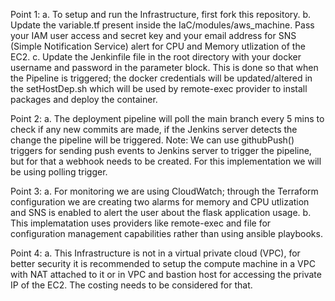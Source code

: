 Point 1: 
a. To setup and run the Infrastructure, first fork this repository.
b. Update the variable.tf present inside the IaC/modules/aws_machine. Pass your IAM user access and secret key and your email address for SNS (Simple Notification Service) alert for CPU and Memory utlization of the EC2.
c. Update the Jenkinfile file in the root directory with your docker username and password in the parameter block. This is done so that when the Pipeline is triggered; the docker credentials will be updated/altered in the setHostDep.sh which will be used by remote-exec provider to install packages and deploy the container.  

Point 2: 
a. The deployment pipeline will poll the main branch every 5 mins to check if any new commits are made, if the Jenkins server detects the change the pipeline will be triggered.
Note: We can use githubPush() triggers for sending push events to Jenkins server to trigger the pipeline, but for that a webhook needs to be created. For this implementation we will be using polling trigger.

Point 3:
a. For monitoring we are using CloudWatch; through the Terraform configuration we are creating two alarms for memory and CPU utlization and SNS is enabled to alert the user about the flask application usage.
b. This implematation uses providers like remote-exec and file for configuration management capabilities rather than using ansible playbooks.

Point 4:
a. This Infrastructure is not in a virtual private cloud (VPC), for better security it is recommended to setup the compute machine in a VPC with NAT attached to it or in VPC and bastion host for accessing the private IP of the EC2. The costing needs to be considered for that.
